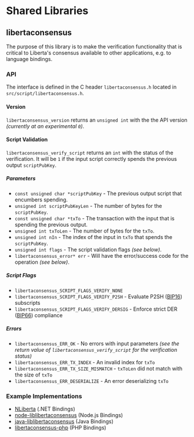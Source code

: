 Shared Libraries
================

## libertaconsensus

The purpose of this library is to make the verification functionality that is critical to Liberta's consensus available to other applications, e.g. to language bindings.

### API

The interface is defined in the C header `libertaconsensus.h` located in  `src/script/libertaconsensus.h`.

#### Version

`libertaconsensus_version` returns an `unsigned int` with the the API version *(currently at an experimental `0`)*.

#### Script Validation

`libertaconsensus_verify_script` returns an `int` with the status of the verification. It will be `1` if the input script correctly spends the previous output `scriptPubKey`.

##### Parameters
- `const unsigned char *scriptPubKey` - The previous output script that encumbers spending.
- `unsigned int scriptPubKeyLen` - The number of bytes for the `scriptPubKey`.
- `const unsigned char *txTo` - The transaction with the input that is spending the previous output.
- `unsigned int txToLen` - The number of bytes for the `txTo`.
- `unsigned int nIn` - The index of the input in `txTo` that spends the `scriptPubKey`.
- `unsigned int flags` - The script validation flags *(see below)*.
- `libertaconsensus_error* err` - Will have the error/success code for the operation *(see below)*.

##### Script Flags
- `libertaconsensus_SCRIPT_FLAGS_VERIFY_NONE`
- `libertaconsensus_SCRIPT_FLAGS_VERIFY_P2SH` - Evaluate P2SH ([BIP16](https://github.com/liberta/bips/blob/master/bip-0016.mediawiki)) subscripts
- `libertaconsensus_SCRIPT_FLAGS_VERIFY_DERSIG` - Enforce strict DER ([BIP66](https://github.com/liberta/bips/blob/master/bip-0066.mediawiki)) compliance

##### Errors
- `libertaconsensus_ERR_OK` - No errors with input parameters *(see the return value of `libertaconsensus_verify_script` for the verification status)*
- `libertaconsensus_ERR_TX_INDEX` - An invalid index for `txTo`
- `libertaconsensus_ERR_TX_SIZE_MISMATCH` - `txToLen` did not match with the size of `txTo`
- `libertaconsensus_ERR_DESERIALIZE` - An error deserializing `txTo`

### Example Implementations
- [NLiberta](https://github.com/NicolasDorier/NLiberta/blob/master/NLiberta/Script.cs#L814) (.NET Bindings)
- [node-liblibertaconsensus](https://github.com/bitpay/node-liblibertaconsensus) (Node.js Bindings)
- [java-liblibertaconsensus](https://github.com/dexX7/java-liblibertaconsensus) (Java Bindings)
- [libertaconsensus-php](https://github.com/Bit-Wasp/libertaconsensus-php) (PHP Bindings)
